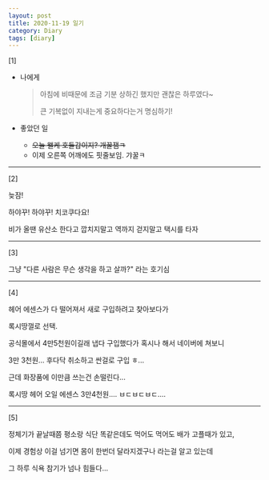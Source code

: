 ```yaml
---
layout: post
title: 2020-11-19 일기
category: Diary
tags: [diary]
---
```


[1]

- 나에게

    > 아침에 비때문에 조금 기분 상하긴 했지만 괜찮은 하루였다~
    >
    > 큰 기복없이 지내는게 중요하다는거 명심하기!

    

- 좋았던 일

  - ~~오늘 왤케 호들갑이지? 개꿀잼ㅋ~~
  - 이제 오른쪽 어깨에도 핏줄보임. 갸꿀ㅋ

---

[2]

늦잠! 

하야꾸! 하야꾸! 치코쿠다요!

비가 올땐 유산소 한다고 깝치지말고 역까지 걷지말고 택시를 타자



---

[3]

그냥 "다른 사람은 무슨 생각을 하고 살까?" 라는 호기심



---

[4]

헤어 에센스가 다 떨어져서 새로 구입하려고 찾아보다가

록시땅껄로 선택.

공식몰에서 4만5천원이길래 냅다 구입했다가 혹시나 해서 네이버에 쳐보니

3만 3천원... 후다닥 취소하고 싼걸로 구입 ㅎ...

근데 화장품에 이만큼 쓰는건 손떨린다...

록시땅 헤어 오일 에센스 3만4천원.... ㅂㄷㅂㄷㅂㄷ....



---

[5]

정체기가 끝날때쯤 평소랑 식단 똑같은데도 먹어도 먹어도 배가 고플때가 있고,

이제 경험상 이걸 넘기면 몸이 한번더 달라지겠구나 라는걸 알고 있는데

그 하루 식욕 참기가 넘나 힘들다...
